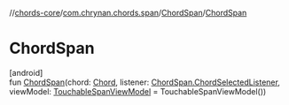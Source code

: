 //[chords-core](../../../index.md)/[com.chrynan.chords.span](../index.md)/[ChordSpan](index.md)/[ChordSpan](-chord-span.md)

# ChordSpan

[android]\
fun [ChordSpan](-chord-span.md)(chord: [Chord](../../../../chords-core/chords-core/com.chrynan.chords.model/-chord/index.md), listener: [ChordSpan.ChordSelectedListener](-chord-selected-listener/index.md), viewModel: [TouchableSpanViewModel](../-touchable-span-view-model/index.md) = TouchableSpanViewModel())
